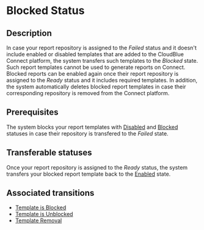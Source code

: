 # Blocked Status 
## Description
In case your report repository is assigned to the *Failed* status and it doesn't include enabled or disabled templates that are added to the CloudBlue Connect platform, the system transfers such templates to the *Blocked* state. Such report templates cannot be used to generate reports on Connect. 
Blocked reports can be enabled again once their report repository is assigned to the *Ready* status and it includes required templates. 
In addition, the system automatically deletes blocked report templates in case their corresponding repository is removed from the Connect platform.
## Prerequisites
The system blocks your report templates with [Disabled](s-b-disabled.html) and [Blocked](s-c-blocked.html) statuses in case their repository is transfered to the *Failed* state.
## Transferable statuses
Once your report repository is assigned to the *Ready* status, the system transfers your blocked report template back to the [Enabled](s-a-enabled.html) state.
## Associated transitions
* [Template is Blocked](t-4-enabled-disabled-blocked.html)
* [Template is Unblocked](t-5-blocked-enabled.html)
* [Template Removal](t-6-blocked-deleted.html)
